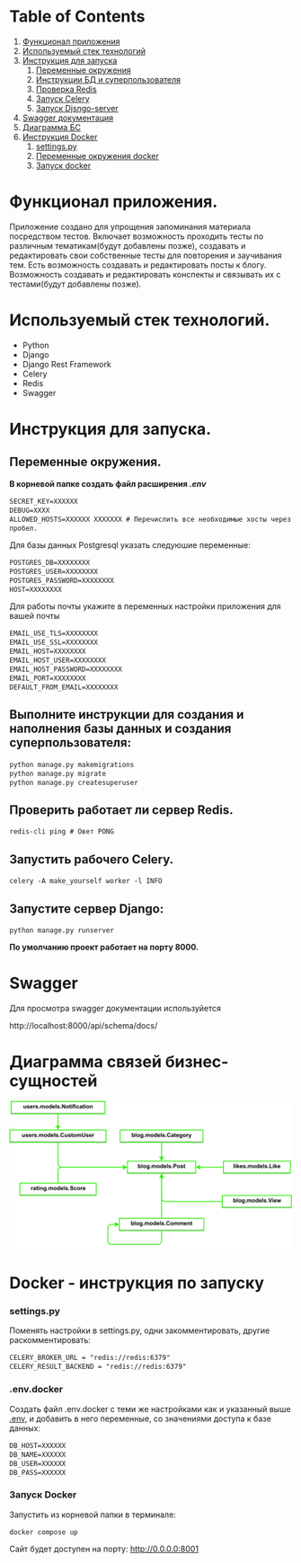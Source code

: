 # Table of Contents
1. [Функционал приложения](#функционал-приложения)
2. [Используемый стек технологий](#используемый-стек-технологий)
3. [Инструкция для запуска](#инструкция-для-запуска) 
   1. [Переменные окружения](#переменные-окружения)
   2. [Инструкции БД и суперпользователя](#выполните-инструкции-для-создания-и-наполнения-базы-данных-и-создания-суперпользователя)
   3. [Проверка Redis](#проверить-работает-ли-сервер-redis)
   3. [Запуск Celery](#запустить-рабочего-celery)
   3. [Запуск Djsngo-server](#запустите-сервер-django)
4. [Swagger документация](#swagger)
5. [Диаграмма БС](#диаграмма-связей-бизнес-сущностей)
6. [Инструкция Docker](#docker---инструкция-по-запуску)
   1. [settings.py](#settingspy)
   2. [Переменные окружения docker](#envdocker)
   3. [Запуск docker](#запуск-docker)







# Функционал приложения.

Приложение создано для упрощения запоминания материала посредством тестов.
Включает возможность проходить тесты по различным
тематикам(будут добавлены позже), создавать и редактировать свои собственные
тесты для повторения и заучивания тем.
Есть возможность создавать и редактировать посты к блогу.
Возможность создавать и редактировать конспекты и связывать их с
тестами(будут добавлены позже).

# Используемый стек технологий.
- Python
- Django
- Django Rest Framework
- Celery
- Redis
- Swagger

# Инструкция для запуска.

## Переменные окружения.
**В корневой папке создать файл расширения _.env_**
```
SECRET_KEY=XXXXXX
DEBUG=XXXX
ALLOWED_HOSTS=XXXXXX XXXXXXX # Перечислить все необходимые хосты через пробел.
```
Для базы данных Postgresql указать следуюшие переменные:
```
POSTGRES_DB=XXXXXXXX
POSTGRES_USER=XXXXXXXX
POSTGRES_PASSWORD=XXXXXXXX
HOST=XXXXXXXX
```
Для работы почты укажите в переменных настройки приложения для вашей почты
```
EMAIL_USE_TLS=XXXXXXXX
EMAIL_USE_SSL=XXXXXXXX
EMAIL_HOST=XXXXXXXX
EMAIL_HOST_USER=XXXXXXXX
EMAIL_HOST_PASSWORD=XXXXXXXX
EMAIL_PORT=XXXXXXXX
DEFAULT_FROM_EMAIL=XXXXXXXX
```

## Выполните инструкции для создания и наполнения базы данных и создания суперпользователя:
```
python manage.py makemigrations
python manage.py migrate
python manage.py createsuperuser
```

## Проверить работает ли сервер Redis.

```
redis-cli ping # Овет PONG
```
## Запустить рабочего Celery.

```
celery -A make_yourself worker -l INFO
```

## Запустите сервер Django:

```
python manage.py runserver
```

**По умолчанию проект работает на порту 8000.**

# Swagger
Для просмотра swagger документации используйется

http://localhost:8000/api/schema/docs/

# Диаграмма связей бизнес-сущностей

![model_diagram.svg](model_diagram.svg)

# Docker - инструкция по запуску

### settings.py

Поменять настройки в settings.py, одни закомментировать, другие раскомментировать:
```
CELERY_BROKER_URL = "redis://redis:6379"
CELERY_RESULT_BACKEND = "redis://redis:6379"
```
### .env.docker
Создать файл .env.docker с теми же настройками как и указанный выше [.env](#переменные-окружения),
и добавить в него переменные, со значениями доступа к базе данных:
```
DB_HOST=XXXXXX
DB_NAME=XXXXXX
DB_USER=XXXXXX
DB_PASS=XXXXXX
```

### Запуск Docker
Запустить из корневой папки в терминале:
```
docker compose up
```
Сайт будет доступен на порту:
http://0.0.0.0:8001
